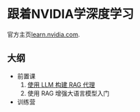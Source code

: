 # 跟着NVIDIA学深度学习

官方主页[learn.nvidia.com](https://learn.nvidia.com/).

## 大纲

* 前置课
    1. [使用 LLM 构建 RAG 代理](一、使用%20LLM%20构建%20RAG%20代理.md)
    2. 使用 RAG 增强大语言模型入门
* 训练营


